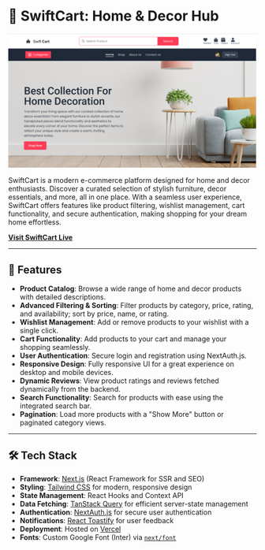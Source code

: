 # 🏡 SwiftCart: Home & Decor Hub

![SwiftCart Banner](/public/homepage.png)

SwiftCart is a modern e-commerce platform designed for home and decor enthusiasts. Discover a curated selection of stylish furniture, decor essentials, and more, all in one place. With a seamless user experience, SwiftCart offers features like product filtering, wishlist management, cart functionality, and secure authentication, making shopping for your dream home effortless.

**[Visit SwiftCart Live](https://swiftcart-five.vercel.app/)**

---

## 🌟 Features

- **Product Catalog**: Browse a wide range of home and decor products with detailed descriptions.
- **Advanced Filtering & Sorting**: Filter products by category, price, rating, and availability; sort by price, name, or rating.
- **Wishlist Management**: Add or remove products to your wishlist with a single click.
- **Cart Functionality**: Add products to your cart and manage your shopping seamlessly.
- **User Authentication**: Secure login and registration using NextAuth.js.
- **Responsive Design**: Fully responsive UI for a great experience on desktop and mobile devices.
- **Dynamic Reviews**: View product ratings and reviews fetched dynamically from the backend.
- **Search Functionality**: Search for products with ease using the integrated search bar.
- **Pagination**: Load more products with a "Show More" button or paginated category views.

---

## 🛠️ Tech Stack

- **Framework**: [Next.js](https://nextjs.org/) (React Framework for SSR and SEO)
- **Styling**: [Tailwind CSS](https://tailwindcss.com/) for modern, responsive design
- **State Management**: React Hooks and Context API
- **Data Fetching**: [TanStack Query](https://tanstack.com/query) for efficient server-state management
- **Authentication**: [NextAuth.js](https://next-auth.js.org/) for secure user authentication
- **Notifications**: [React Toastify](https://fkhadra.github.io/react-toastify/) for user feedback
- **Deployment**: Hosted on [Vercel](https://vercel.com/)
- **Fonts**: Custom Google Font (Inter) via [`next/font`](https://nextjs.org/docs/basic-features/font-optimization)